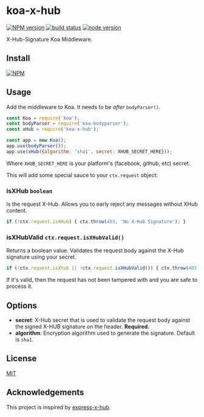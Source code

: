 koa-x-hub
=========

[![NPM version](https://img.shields.io/npm/v/koa-x-hub.svg)](https://npmjs.org/package/koa-x-hub)
[![build status](https://img.shields.io/travis/mudkipme/koa-x-hub.svg)](https://travis-ci.org/mudkipme/koa-x-hub)
[![node version](https://img.shields.io/badge/node.js-%3E=_7.6-green.svg)](https://nodejs.org/en/download/)

X-Hub-Signature Koa Middleware.

## Install

[![NPM](https://nodei.co/npm/koa-x-hub.png?downloads=true)](https://nodei.co/npm/koa-x-hub/)

## Usage

Add the middleware to Koa. It needs to be *after* `bodyParser()`.

```js
const Koa = require('koa');
const bodyParser = require('koa-bodyparser');
const xHub = require('koa-x-hub');

const app = new Koa();
app.use(bodyParser());
app.use(xHub({algorithm: 'sha1', secret: XHUB_SECRET_HERE}));
```

Where `XHUB_SECRET_HERE` is your platform's (facebook, github, etc) secret.

This will add some special sauce to your `ctx.request` object:

### isXHub ```boolean```

Is the request X-Hub. Allows you to early reject any messages without XHub content.

```js
if (!ctx.request.isXHub) { ctx.throw(403, 'No X-Hub Signature'); }
```

### isXHubValid ```ctx.request.isXHubValid()```

Returns a boolean value. Validates the request body against the X-Hub signature using your secret.

```js
if (!ctx.request.isXhub || !ctx.request.isXHubValid()) { ctx.throw(403, 'Invalid X-Hub Request'); }
```

If it's valid, then the request has not been tampered with and you are safe to process it.

## Options

* **secret**: X-Hub secret that is used to validate the request body against the signed X-HUB signature on the header. **Required.**
* **algorithm**: Encryption algorithm used to generate the signature. Default is `sha1`.

## License

[MIT](LICENSE)

## Acknowledgements

This project is inspired by [express-x-hub](https://github.com/alexcurtis/express-x-hub).
